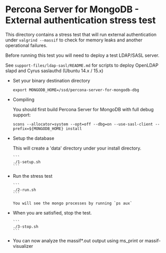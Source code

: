 # Percona Server for MongoDB - External authentication stress test

This directory contains a stress test that will run external authentication
under `valgrind --massif` to check for memory leaks and another operational
failures.

Before running this test you will need to deploy a test LDAP/SASL server.

See `support-files/ldap-sasl/README.md` for scripts to deploy
OpenLDAP slapd and Cyrus saslauthd (Ubuntu 14.x / 15.x)

- Set your binary destination directory

    ```
    export MONGODB_HOME=/ssd/percona-server-for-mongodb-dbg
    ```

- Compiling

  You should first build Percona Server for MongoDB with full debug support:

    ```
    scons --allocator=system --opt=off --dbg=on --use-sasl-client --prefix=${MONGODB_HOME} install
    ```

- Setup the database

  This will create a 'data' directory under your install directory.

      ```
      ./1-setup.sh
      ```

- Run the stress test

      ```
      ./2-run.sh
      ```

      You will see the mongo processes by running `ps aux`

- When you are satisfied,  stop the test.

      ```
      ./3-stop.sh
      ```

- You can now analyze the massif\*.out output using ms_print or massif-visualizer

